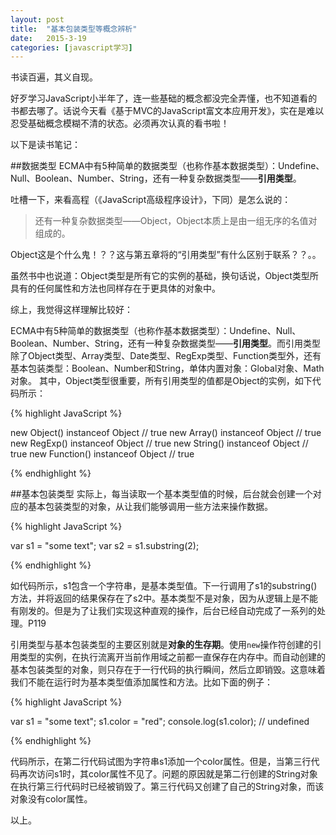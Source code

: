 ```yaml
---
layout: post
title:  "基本包装类型等概念辨析"
date:   2015-3-19 
categories: [javascript学习]
---
```

书读百遍，其义自现。

好歹学习JavaScript小半年了，连一些基础的概念都没完全弄懂，也不知道看的书都去哪了。话说今天看《基于MVC的JavaScript富文本应用开发》，实在是难以忍受基础概念模糊不清的状态。必须再次认真的看书啦！

以下是读书笔记：

##数据类型
ECMA中有5种简单的数据类型（也称作基本数据类型）：Undefine、Null、Boolean、Number、String，还有一种复杂数据类型——**引用类型**。

吐槽一下，来看高程（《JavaScript高级程序设计》，下同）是怎么说的：

>还有一种复杂数据类型——Object，Object本质上是由一组无序的名值对组成的。

Object这是个什么鬼！？？这与第五章将的“引用类型”有什么区别于联系？？。。

虽然书中也说道：Object类型是所有它的实例的基础，换句话说，Object类型所具有的任何属性和方法也同样存在于更具体的对象中。

综上，我觉得这样理解比较好：

ECMA中有5种简单的数据类型（也称作基本数据类型）：Undefine、Null、Boolean、Number、String，还有一种复杂数据类型——**引用类型**。而引用类型除了Object类型、Array类型、Date类型、RegExp类型、Function类型外，还有基本包装类型：Boolean、Number和String，单体内置对象：Global对象、Math对象。
其中，Object类型很重要，所有引用类型的值都是Object的实例，如下代码所示：

{% highlight JavaScript %}

new Object() instanceof Object // true
new Array() instanceof Object // true
new RegExp() instanceof Object // true
new String() instanceof Object // true
new Function() instanceof Object // true

{% endhighlight %}

##基本包装类型
实际上，每当读取一个基本类型值的时候，后台就会创建一个对应的基本包装类型的对象，从让我们能够调用一些方法来操作数据。

{% highlight JavaScript %}

var s1 = "some text";
var s2 = s1.substring(2);

{% endhighlight %}

如代码所示，s1包含一个字符串，是基本类型值。下一行调用了s1的substring()方法，并将返回的结果保存在了s2中。基本类型不是对象，因为从逻辑上是不能有刚发的。但是为了让我们实现这种直观的操作，后台已经自动完成了一系列的处理。P119

引用类型与基本包装类型的主要区别就是**对象的生存期**。使用`new`操作符创建的引用类型的实例，在执行流离开当前作用域之前都一直保存在内存中。而自动创建的基本包装类型的对象，则只存在于一行代码的执行瞬间，然后立即销毁。这意味着我们不能在运行时为基本类型值添加属性和方法。比如下面的例子：

{% highlight JavaScript %}

var s1 = "some text";
s1.color = "red";
console.log(s1.color); // undefined

{% endhighlight %}

代码所示，在第二行代码试图为字符串s1添加一个color属性。但是，当第三行代码再次访问s1时，其color属性不见了。问题的原因就是第二行创建的String对象在执行第三行代码时已经被销毁了。第三行代码又创建了自己的String对象，而该对象没有color属性。


以上。